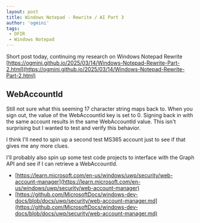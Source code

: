 ```yaml
---
layout: post
title: Windows Notepad - Rewrite / AI Part 3
author: 'ogmini'
tags:
 - DFIR
 - Windows Notepad
---
```


Short post today, continuing my research on Windows Notepad Rewrite [https://ogmini.github.io/2025/03/14/Windows-Notepad-Rewrite-Part-2.html](https://ogmini.github.io/2025/03/14/Windows-Notepad-Rewrite-Part-2.html)

## WebAccountId

Still not sure what this seeming 17 character string maps back to. When you sign out, the value of the WebAccountId key is set to 0. Signing back in with the same account results in the same WebAccountId value. This isn't surprising but I wanted to test and verify this behavior.

I think I'll need to spin up a second test MS365 account just to see if that gives me any more clues.

I'll probably also spin up some test code projects to interface with the Graph API and see if I can retrieve a WebAccountId. 
- [https://learn.microsoft.com/en-us/windows/uwp/security/web-account-manager](https://learn.microsoft.com/en-us/windows/uwp/security/web-account-manager)
- [https://github.com/MicrosoftDocs/windows-dev-docs/blob/docs/uwp/security/web-account-manager.md](https://github.com/MicrosoftDocs/windows-dev-docs/blob/docs/uwp/security/web-account-manager.md)

